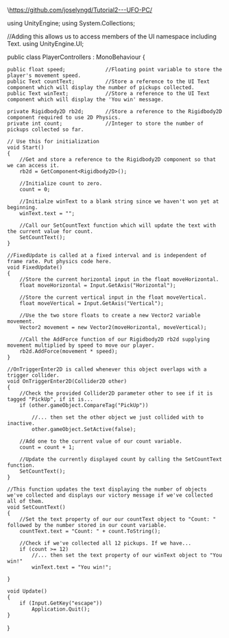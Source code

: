 \\https://github.com/joselyngd/Tutorial2---UFO-PC/

using UnityEngine;
using System.Collections;

//Adding this allows us to access members of the UI namespace including Text.
using UnityEngine.UI;

public class PlayerControllers : MonoBehaviour
{

    public float speed;             //Floating point variable to store the player's movement speed.
    public Text countText;          //Store a reference to the UI Text component which will display the number of pickups collected.
    public Text winText;            //Store a reference to the UI Text component which will display the 'You win' message.

    private Rigidbody2D rb2d;       //Store a reference to the Rigidbody2D component required to use 2D Physics.
    private int count;              //Integer to store the number of pickups collected so far.

    // Use this for initialization
    void Start()
    {
        //Get and store a reference to the Rigidbody2D component so that we can access it.
        rb2d = GetComponent<Rigidbody2D>();

        //Initialize count to zero.
        count = 0;

        //Initialze winText to a blank string since we haven't won yet at beginning.
        winText.text = "";

        //Call our SetCountText function which will update the text with the current value for count.
        SetCountText();
    }

    //FixedUpdate is called at a fixed interval and is independent of frame rate. Put physics code here.
    void FixedUpdate()
    {
        //Store the current horizontal input in the float moveHorizontal.
        float moveHorizontal = Input.GetAxis("Horizontal");

        //Store the current vertical input in the float moveVertical.
        float moveVertical = Input.GetAxis("Vertical");

        //Use the two store floats to create a new Vector2 variable movement.
        Vector2 movement = new Vector2(moveHorizontal, moveVertical);

        //Call the AddForce function of our Rigidbody2D rb2d supplying movement multiplied by speed to move our player.
        rb2d.AddForce(movement * speed);
    }

    //OnTriggerEnter2D is called whenever this object overlaps with a trigger collider.
    void OnTriggerEnter2D(Collider2D other)
    {
        //Check the provided Collider2D parameter other to see if it is tagged "PickUp", if it is...
        if (other.gameObject.CompareTag("PickUp"))

            //... then set the other object we just collided with to inactive.
            other.gameObject.SetActive(false);

        //Add one to the current value of our count variable.
        count = count + 1;

        //Update the currently displayed count by calling the SetCountText function.
        SetCountText();
    }

    //This function updates the text displaying the number of objects we've collected and displays our victory message if we've collected all of them.
    void SetCountText()
    {
        //Set the text property of our our countText object to "Count: " followed by the number stored in our count variable.
        countText.text = "Count: " + count.ToString();

        //Check if we've collected all 12 pickups. If we have...
        if (count >= 12)
            //... then set the text property of our winText object to "You win!"
            winText.text = "You win!";

    }

    void Update()
    {
        if (Input.GetKey("escape"))
            Application.Quit();
    }

}
